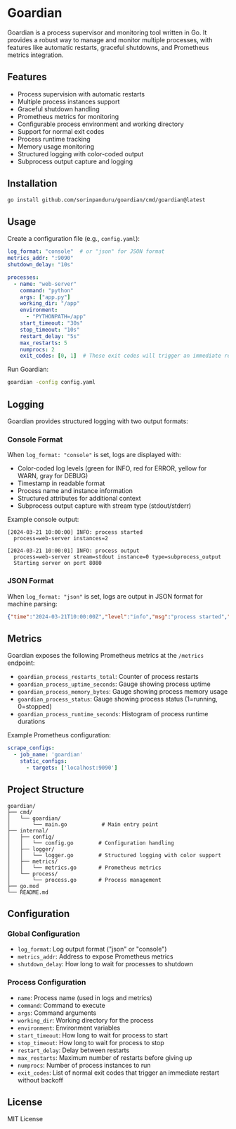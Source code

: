 # Goardian

Goardian is a process supervisor and monitoring tool written in Go. It provides a robust way to manage and monitor multiple processes, with features like automatic restarts, graceful shutdowns, and Prometheus metrics integration.

## Features

- Process supervision with automatic restarts
- Multiple process instances support
- Graceful shutdown handling
- Prometheus metrics for monitoring
- Configurable process environment and working directory
- Support for normal exit codes
- Process runtime tracking
- Memory usage monitoring
- Structured logging with color-coded output
- Subprocess output capture and logging

## Installation

```bash
go install github.com/sorinpanduru/goardian/cmd/goardian@latest
```

## Usage

Create a configuration file (e.g., `config.yaml`):

```yaml
log_format: "console"  # or "json" for JSON format
metrics_addr: ":9090"
shutdown_delay: "10s"

processes:
  - name: "web-server"
    command: "python"
    args: ["app.py"]
    working_dir: "/app"
    environment:
      - "PYTHONPATH=/app"
    start_timeout: "30s"
    stop_timeout: "10s"
    restart_delay: "5s"
    max_restarts: 5
    numprocs: 2
    exit_codes: [0, 1]  # These exit codes will trigger an immediate restart without backoff
```

Run Goardian:

```bash
goardian -config config.yaml
```

## Logging

Goardian provides structured logging with two output formats:

### Console Format
When `log_format: "console"` is set, logs are displayed with:
- Color-coded log levels (green for INFO, red for ERROR, yellow for WARN, gray for DEBUG)
- Timestamp in readable format
- Process name and instance information
- Structured attributes for additional context
- Subprocess output capture with stream type (stdout/stderr)

Example console output:
```
[2024-03-21 10:00:00] INFO: process started
  process=web-server instances=2

[2024-03-21 10:00:01] INFO: process output
  process=web-server stream=stdout instance=0 type=subprocess_output
  Starting server on port 8080
```

### JSON Format
When `log_format: "json"` is set, logs are output in JSON format for machine parsing:
```json
{"time":"2024-03-21T10:00:00Z","level":"info","msg":"process started","process":"web-server","instances":2}
```

## Metrics

Goardian exposes the following Prometheus metrics at the `/metrics` endpoint:

- `goardian_process_restarts_total`: Counter of process restarts
- `goardian_process_uptime_seconds`: Gauge showing process uptime
- `goardian_process_memory_bytes`: Gauge showing process memory usage
- `goardian_process_status`: Gauge showing process status (1=running, 0=stopped)
- `goardian_process_runtime_seconds`: Histogram of process runtime durations

Example Prometheus configuration:

```yaml
scrape_configs:
  - job_name: 'goardian'
    static_configs:
      - targets: ['localhost:9090']
```

## Project Structure

```
goardian/
├── cmd/
│   └── goardian/
│       └── main.go           # Main entry point
├── internal/
│   ├── config/
│   │   └── config.go        # Configuration handling
│   ├── logger/
│   │   └── logger.go        # Structured logging with color support
│   ├── metrics/
│   │   └── metrics.go       # Prometheus metrics
│   └── process/
│       └── process.go       # Process management
├── go.mod
└── README.md
```

## Configuration

### Global Configuration

- `log_format`: Log output format ("json" or "console")
- `metrics_addr`: Address to expose Prometheus metrics
- `shutdown_delay`: How long to wait for processes to shutdown

### Process Configuration

- `name`: Process name (used in logs and metrics)
- `command`: Command to execute
- `args`: Command arguments
- `working_dir`: Working directory for the process
- `environment`: Environment variables
- `start_timeout`: How long to wait for process to start
- `stop_timeout`: How long to wait for process to stop
- `restart_delay`: Delay between restarts
- `max_restarts`: Maximum number of restarts before giving up
- `numprocs`: Number of process instances to run
- `exit_codes`: List of normal exit codes that trigger an immediate restart without backoff

## License

MIT License 